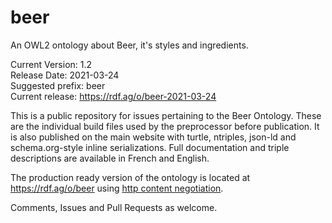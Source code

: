 # beer
An OWL2 ontology about Beer, it's styles and ingredients.  

Current Version: 1.2   
Release Date: 2021-03-24   
Suggested prefix: beer   
Current release: https://rdf.ag/o/beer-2021-03-24   



This is a public repository for issues pertaining to the Beer Ontology.  These are the individual build files used by the
preprocessor before publication.  It is also published on the main website with turtle, ntriples, json-ld and schema.org-style
inline serializations.  Full documentation and triple descriptions are available in French and English.

The production ready version of the ontology is located at https://rdf.ag/o/beer using [http content negotiation](https://en.wikipedia.org/wiki/Content_negotiation).



Comments, Issues and Pull Requests as welcome.
